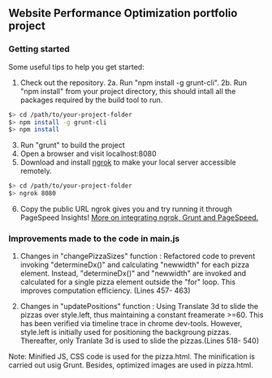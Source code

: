## Website Performance Optimization portfolio project

### Getting started

Some useful tips to help you get started:

1. Check out the repository.
2a. Run "npm install -g grunt-cli".
2b. Run "npm install" from your project directory, this should intall all the packages required by the build tool to run.

  ```bash
  $> cd /path/to/your-project-folder
  $> npm install -g grunt-cli
  $> npm install
  ```

3. Run "grunt" to build the project
4. Open a browser and visit localhost:8080
5. Download and install [ngrok](https://ngrok.com/) to make your local server accessible remotely.

  ``` bash
  $> cd /path/to/your-project-folder
  $> ngrok 8080
  ```

6. Copy the public URL ngrok gives you and try running it through PageSpeed Insights! [More on integrating ngrok, Grunt and PageSpeed.](http://www.jamescryer.com/2014/06/12/grunt-pagespeed-and-ngrok-locally-testing/)


### Improvements made to the code in main.js

1. Changes in "changePizzaSizes" function : Refactored code to prevent invoking "determineDx()" and calculating "newwidth" for each pizza element. Instead, "determineDx()" and "newwidth" are invoked and calculated for a single pizza element outside the "for" loop. This improves computation efficiency. (Lines 457- 463)

2. Changes in "updatePositions" function : Using Translate 3d to slide the pizzas over style.left, thus maintaining a constant freamerate >=60. This has been verified via timeline trace in chrome dev-tools. However, style.left is initially used for positioning the backgroung pizzas. Thereafter, only Tranlate 3d is used to slide the pizzas.(Lines 518- 540)

Note: Minified JS, CSS code is used for the pizza.html. The minification is carried out usig Grunt. Besides, optimized images are used in pizza.html.

